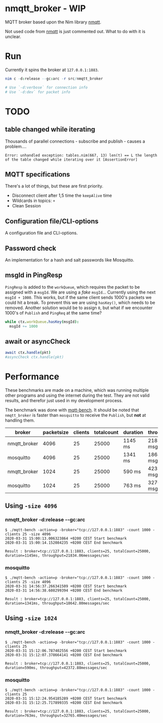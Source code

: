 # nmqtt_broker - WIP
MQTT broker based upon the Nim library [nmqtt](https://github.com/zevv/nmqtt).

Not used code from [nmqtt](https://github.com/zevv/nmqtt) is just commented out.
What to do with it is unclear.


# Run

Currently it spins the broker at `127.0.0.1:1883`.

```nim
nim c -d:release --gc:arc -r src/nmqtt_broker

# Use `-d:verbose` for connection info
# Use `-d:dev` for packet info
```

# TODO

## table changed while iterating

Thousands of parallel connections - subscribe and publish - causes a problem....

`Error: unhandled exception: tables.nim(667, 13) len(t) == L the length of the table changed while iterating over it [AssertionError]`


## MQTT specifications

There's a lot of things, but these are first priority.

* Disconnect client after 1,5 time the `keepAlive` time
* Wildcards in topics: `+`
* Clean Session


## Configuration file/CLI-options

A configuration file and CLI-options.


## Password check

An implementation for a hash and salt passwords like Mosquitto.


## msgId in PingResp

`PingResp` is added to the `workQueue`, which requires the packet to be assigned
with a `msgId`. We are using a _fake_ `msgId`...
Currently using the next `msgId + 1000`. This works, but if the same client
sends 1000's packets we could hit a break. To prevent this we are using
`hasKey()`, which needs to be removed. Another solution would be to assign
`0`, but what if we encounter 1000's of `Publish` and `PingReq` at the same
time?

```nim
while ctx.workQueue.hasKey(msgId):
  msgId += 1000
```


## await or asyncCheck

```nim
await ctx.handle(pkt)
#asyncCheck ctx.handle(pkt)
```


# Performance

These benchmarks are made on a machine, which was running multiple other programs
and using the internet during the test. They are not valid results, and therefor
just used in my development process.

The benchmark was done with [mqtt-bench](https://github.com/takanorig/mqtt-bench).
It should be noted that `nmqtt_broker` is faster than  `mosquitto` to receive
the `Publish`, but **not** at handling them.


| broker       | packetsize | clients | totalcount | duration | throughput       |
|--------------|------------|---------|------------|----------|------------------|
| nmqtt_broker | 4096       | 25      | 25000      | 1145 ms  | 21834.06 msg/sec |
| mosquitto    | 4096       | 25      | 25000      | 1341 ms  | 18642.80 msg/sec |
| nmqtt_broker | 1024       | 25      | 25000      | 590 ms   | 42372.88 msg/sec |
| mosquitto    | 1024       | 25      | 25000      | 763 ms   | 32765.40 msg/sec |


## Using `-size 4096`
### nmqtt_broker -d:release --gc:arc
```shell
$ ./mqtt-bench -action=p -broker="tcp://127.0.0.1:1883" -count 1000 -clients 25 -size 4096
2020-03-31 15:00:13.006323864 +0200 CEST Start benchmark
2020-03-31 15:00:14.152084235 +0200 CEST End benchmark

Result : broker=tcp://127.0.0.1:1883, clients=25, totalCount=25000, duration=1145ms, throughput=21834.06messages/sec
```

### mosquitto
```shell
$ ./mqtt-bench -action=p -broker="tcp://127.0.0.1:1883" -count 1000 -clients 25 -size 4096
2020-03-31 14:56:37.266341509 +0200 CEST Start benchmark
2020-03-31 14:56:38.608299394 +0200 CEST End benchmark

Result : broker=tcp://127.0.0.1:1883, clients=25, totalCount=25000, duration=1341ms, throughput=18642.80messages/sec
```

## Using `-size 1024`

### nmqtt_broker -d:release --gc:arc

```shell
$ ./mqtt-bench -action=p -broker="tcp://127.0.0.1:1883" -count 1000 -clients 25
2020-03-31 15:12:06.787402556 +0200 CEST Start benchmark
2020-03-31 15:12:07.378664141 +0200 CEST End benchmark

Result : broker=tcp://127.0.0.1:1883, clients=25, totalCount=25000, duration=590ms, throughput=42372.88messages/sec
```

### mosquitto
```shell
$ ./mqtt-bench -action=p -broker="tcp://127.0.0.1:1883" -count 1000 -clients 25
2020-03-31 15:12:24.954185289 +0200 CEST Start benchmark
2020-03-31 15:12:25.717899335 +0200 CEST End benchmark

Result : broker=tcp://127.0.0.1:1883, clients=25, totalCount=25000, duration=763ms, throughput=32765.40messages/sec
```